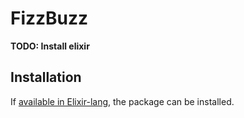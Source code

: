 # FizzBuzz

**TODO: Install elixir**

## Installation

If [available in Elixir-lang]([https://hex.pm/docs/publish](https://elixir-lang.org/install.html)), the package can be installed.
